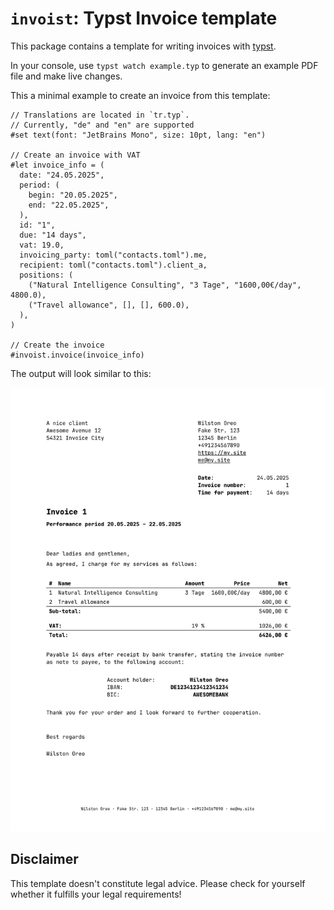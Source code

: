 # `invoist`: Typst Invoice template

This package contains a template for writing invoices with [typst](https://typst.app).

In your console, use `typst watch example.typ` to generate an example PDF file and make live changes.

This a minimal example to create an invoice from this template:

```typ
// Translations are located in `tr.typ`.
// Currently, "de" and "en" are supported
#set text(font: "JetBrains Mono", size: 10pt, lang: "en")

// Create an invoice with VAT
#let invoice_info = (
  date: "24.05.2025",
  period: (
    begin: "20.05.2025",
    end: "22.05.2025",
  ),
  id: "1",
  due: "14 days",
  vat: 19.0,
  invoicing_party: toml("contacts.toml").me,
  recipient: toml("contacts.toml").client_a,
  positions: (
    ("Natural Intelligence Consulting", "3 Tage", "1600,00€/day", 4800.0),
    ("Travel allowance", [], [], 600.0),
  ),
)

// Create the invoice
#invoist.invoice(invoice_info)
```

The output will look similar to this:

![](example.png)

## Disclaimer

This template doesn't constitute legal advice. Please check for yourself whether it fulfills your legal requirements!